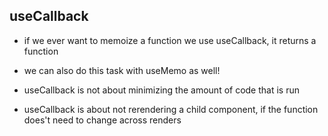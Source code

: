 ## useCallback
- if we ever want to memoize a function we use useCallback, it returns a function

- we can also do this task with useMemo as well!
- useCallback is not about minimizing the amount of code that is run 
- useCallback is about not rerendering a child component, if the function does't need to change across renders